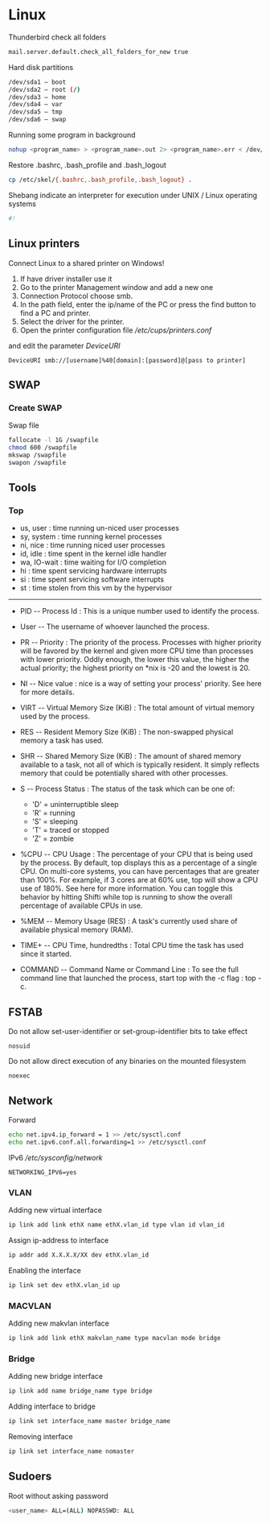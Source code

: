 # Linux

Thunderbird check all folders

```bash
mail.server.default.check_all_folders_for_new true
```

Hard disk partitions

```bash
/dev/sda1 — boot
/dev/sda2 — root (/)
/dev/sda3 — home
/dev/sda4 — var
/dev/sda5 — tmp
/dev/sda6 — swap
```

Running some program in background

```bash
nohup <program_name> > <program_name>.out 2> <program_name>.err < /dev/null & echo -n "$!" > pid.file &
```

Restore .bashrc, .bash_profile and .bash_logout

```bash
cp /etc/skel/{.bashrc,.bash_profile,.bash_logout} .
```

Shebang indicate an interpreter for execution under UNIX / Linux operating systems

```bash
#!
```

## Linux printers

Connect Linux to a shared printer on Windows!

1. If have driver installer use it
2. Go to the printer Management window and add a new one
3. Connection Protocol choose smb.
4. In the path field, enter the ip/name of the PC or press the find button to find a PC and printer.
5. Select the driver for the printer.
6. Open the printer configuration file
_/etc/cups/printers.conf_

and edit the parameter _DeviceURI_

```text
DeviceURI smb://[username]%40[domain]:[password]@[pass to printer]
```

## SWAP

### Create SWAP

Swap file

```bash
fallocate -l 1G /swapfile
chmod 600 /swapfile
mkswap /swapfile
swapon /swapfile
```

## Tools

### Top

* us, user    : time running un-niced user processes
* sy, system  : time running kernel processes
* ni, nice    : time running niced user processes
* id, idle    : time spent in the kernel idle handler
* wa, IO-wait : time waiting for I/O completion
* hi : time spent servicing hardware interrupts
* si : time spent servicing software interrupts
* st : time stolen from this vm by the hypervisor

---

* PID -- Process Id : This is a unique number used to identify the process.
* User -- The username of whoever launched the process.
* PR -- Priority : The priority of the process. Processes with higher priority will be favored by the kernel and given more CPU time than processes with lower priority. Oddly enough, the lower this value, the higher the actual priority; the highest priority on \*nix is -20 and the lowest is 20.
* NI -- Nice value : nice is a way of setting your process' priority. See here for more details.
* VIRT -- Virtual Memory Size (KiB) : The total amount of virtual memory used by the process.
* RES -- Resident Memory Size (KiB) : The non-swapped physical memory a task has used.
* SHR -- Shared Memory Size (KiB) : The amount of shared memory available to a task, not all of which is typically resident. It simply reflects memory that could be potentially shared with other processes.
* S -- Process Status : The status of the task which can be one of:
  * 'D' = uninterruptible sleep
  * 'R' = running
  * 'S' = sleeping
  * 'T' = traced or stopped
  * 'Z' = zombie

* %CPU -- CPU Usage : The percentage of your CPU that is being used by the process. By default, top displays this as a percentage of a single CPU. On multi-core systems, you can have percentages that are greater than 100%. For example, if 3 cores are at 60% use, top will show a CPU use of 180%. See here for more information. You can toggle this behavior by hitting Shifti while top is running to show the overall percentage of available CPUs in use.
* %MEM -- Memory Usage (RES) : A task's currently used share of available physical memory (RAM).
* TIME+ -- CPU Time, hundredths : Total CPU time the task has used since it started.
* COMMAND -- Command Name or Command Line : To see the full command line that launched the process, start top with the -c flag : top -c.

## FSTAB

Do not allow set-user-identifier or set-group-identifier bits to take effect

```text
nosuid
```

Do not allow direct execution of any binaries on the mounted filesystem

```text
noexec
```

## Network

Forward

```bash
echo net.ipv4.ip_forward = 1 >> /etc/sysctl.conf
echo net.ipv6.conf.all.forwarding=1 >> /etc/sysctl.conf
```

IPv6
_/etc/sysconfig/network_

```text
NETWORKING_IPV6=yes
```

### VLAN

Adding new virtual interface

```bash
ip link add link ethX name ethX.vlan_id type vlan id vlan_id
```

Assign ip-address to interface

```bash
ip addr add X.X.X.X/XX dev ethX.vlan_id
```

Enabling the interface

```bash
ip link set dev ethX.vlan_id up
```

### MACVLAN

Adding new makvlan interface

```bash
ip link add link ethX makvlan_name type macvlan mode bridge
```

### Bridge

Adding new bridge interface

```bash
ip link add name bridge_name type bridge
```

Adding interface to bridge

```bash
ip link set interface_name master bridge_name
```

Removing interface

```bash
ip link set interface_name nomaster
```

## Sudoers

Root without asking password

```bash
<user_name> ALL=(ALL) NOPASSWD: ALL
```

